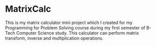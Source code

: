 # MatrixCalc
This is my matrix calculator mini project which I created for my Programming for Problem Solving course during my first semester of B-Tech Computer Science study. This calculator can perform matrix transform, inverse and multiplication operations.
